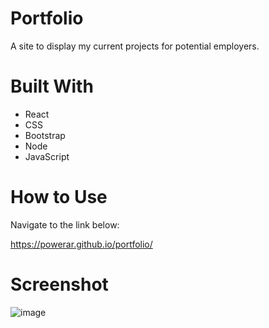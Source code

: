 # Portfolio
A site to display my current projects for potential employers.

# Built With
* React
* CSS
* Bootstrap
* Node
* JavaScript

# How to Use
Navigate to the link below:

https://powerar.github.io/portfolio/

# Screenshot
![image](https://user-images.githubusercontent.com/78888642/125210948-d0123200-e270-11eb-92b0-b0e68900c24e.png)



